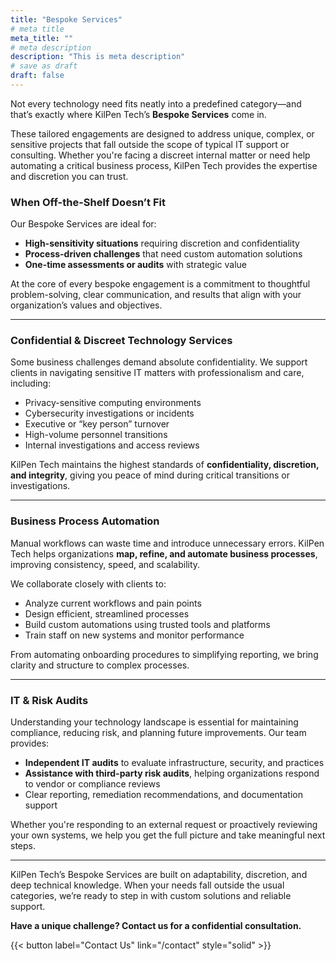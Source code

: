 ```yaml
---
title: "Bespoke Services"
# meta title
meta_title: ""
# meta description
description: "This is meta description"
# save as draft
draft: false
---
```


Not every technology need fits neatly into a predefined category—and that’s exactly where KilPen Tech’s **Bespoke Services** come in.

These tailored engagements are designed to address unique, complex, or sensitive projects that fall outside the scope of typical IT support or consulting. Whether you're facing a discreet internal matter or need help automating a critical business process, KilPen Tech provides the expertise and discretion you can trust.

### When Off-the-Shelf Doesn’t Fit

Our Bespoke Services are ideal for:

- **High-sensitivity situations** requiring discretion and confidentiality
- **Process-driven challenges** that need custom automation solutions
- **One-time assessments or audits** with strategic value

At the core of every bespoke engagement is a commitment to thoughtful problem-solving, clear communication, and results that align with your organization’s values and objectives.

---
### Confidential & Discreet Technology Services

Some business challenges demand absolute confidentiality. We support clients in navigating sensitive IT matters with professionalism and care, including:

- Privacy-sensitive computing environments
- Cybersecurity investigations or incidents
- Executive or “key person” turnover
- High-volume personnel transitions
- Internal investigations and access reviews

KilPen Tech maintains the highest standards of **confidentiality, discretion, and integrity**, giving you peace of mind during critical transitions or investigations.

---
### Business Process Automation

Manual workflows can waste time and introduce unnecessary errors. KilPen Tech helps organizations **map, refine, and automate business processes**, improving consistency, speed, and scalability.

We collaborate closely with clients to:

- Analyze current workflows and pain points
- Design efficient, streamlined processes
- Build custom automations using trusted tools and platforms
- Train staff on new systems and monitor performance

From automating onboarding procedures to simplifying reporting, we bring clarity and structure to complex processes.

---
### IT & Risk Audits

Understanding your technology landscape is essential for maintaining compliance, reducing risk, and planning future improvements. Our team provides:

- **Independent IT audits** to evaluate infrastructure, security, and practices
- **Assistance with third-party risk audits**, helping organizations respond to vendor or compliance reviews
- Clear reporting, remediation recommendations, and documentation support

Whether you're responding to an external request or proactively reviewing your own systems, we help you get the full picture and take meaningful next steps.

---
KilPen Tech’s Bespoke Services are built on adaptability, discretion, and deep technical knowledge. When your needs fall outside the usual categories, we’re ready to step in with custom solutions and reliable support.

**Have a unique challenge? Contact us for a confidential consultation.**

{{< button label="Contact Us" link="/contact" style="solid" >}}